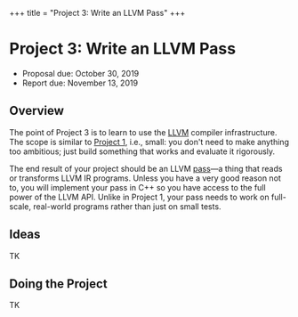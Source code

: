 +++
title = "Project 3: Write an LLVM Pass"
+++
# Project 3: Write an LLVM Pass

- Proposal due: October 30, 2019
- Report due: November 13, 2019


## Overview

The point of Project 3 is to learn to use the [LLVM][] compiler infrastructure.
The scope is similar to [Project 1][p1], i.e., small: you don't need to make anything too ambitious; just build something that works and evaluate it rigorously.

The end result of your project should be an LLVM [pass][llvm pass]—a thing that reads or transforms LLVM IR programs.
Unless you have a very good reason not to, you will implement your pass in C++ so you have access to the full power of the LLVM API.
Unlike in Project 1, your pass needs to work on full-scale, real-world programs rather than just on small tests.

[llvm]: https://llvm.org
[llvm pass]: http://llvm.org/docs/WritingAnLLVMPass.html


## Ideas

TK


## Doing the Project

TK

[project]: @/project/_index.md
[p1]: @/project/1.md
